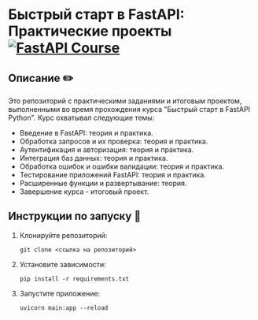 # Быстрый старт в FastAPI: Практические проекты [![FastAPI Course](https://img.shields.io/badge/FastAPI-Course-purple.svg)](https://stepik.org/course/179694?search=4538087868)


## Описание ✏️

Это репозиторий с практическими заданиями и итоговым проектом, выполненными во время прохождения курса "Быстрый старт в FastAPI Python". Курс охватывал следующие темы:

* Введение в FastAPI: теория и практика.
* Обработка запросов и их проверка: теория и практика.
* Аутентификация и авторизация: теория и практика.
* Интеграция баз данных: теория и практика.
* Обработка ошибок и ошибки валидации: теория и практика.
* Тестирование приложений FastAPI: теория и практика.
* Расширенные функции и развертывание: теория.
* Завершение курса - итоговый проект.


## Инструкции по запуску 🚀 

1. Клонируйте репозиторий:


    `git clone <ссылка на репозиторий>`


2. Установите зависимости: 


    `pip install -r requirements.txt`


3. Запустите приложение:


    `uvicorn main:app --reload`